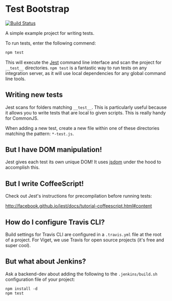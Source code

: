 # Test Bootstrap

[![Build Status](https://travis-ci.org/vigetlabs/test-bootstrap.png?branch=master)](https://travis-ci.org/vigetlabs/test-bootstrap)

A simple example project for writing tests.

To run tests, enter the following commend:

```javascript
npm test
```

This will execute the [Jest](http://facebook.github.io/jest/) command line interface and scan the project for `__test__` directories. `npm test` is a fantastic way to run tests on any integration server, as it will use local dependencies for any global command line tools.

## Writing new tests

Jest scans for folders matching `__test__`. This is particularly useful because it allows you to write tests that are local to given scripts. This is really handy for CommonJS.

When adding a new test, create a new file within one of these directories matching the pattern: `*-test.js`.

## But I have DOM manipulation!

Jest gives each test its own unique DOM! It uses [jsdom](https://github.com/tmpvar/jsdom) under the hood to accomplish this.

## But I write CoffeeScript!

Check out Jest's instructions for precompilation before running tests:

http://facebook.github.io/jest/docs/tutorial-coffeescript.html#content

## How do I configure Travis CLI?

Build settings for Travis CLI are configured in a `.travis.yml` file at the root of a project. For Viget, we use Travis for open source projects (it's free and super cool).

## But what about Jenkins?

Ask a backend-dev about adding the following to the `.jenkins/build.sh` configuration file of your project:

```
npm install -d
npm test
```
